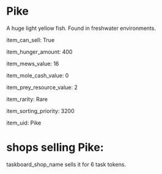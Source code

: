 # Pike

A huge light yellow fish. Found in freshwater environments.

item_can_sell: True

item_hunger_amount: 400

item_mews_value: 16

item_mole_cash_value: 0

item_prey_resource_value: 2

item_rarity: Rare

item_sorting_priority: 3200

item_uid: Pike

# shops selling Pike:

taskboard_shop_name sells it for 6 task tokens.